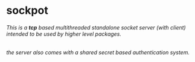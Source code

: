 # sockpot

###### This is a  **tcp** based multithreaded standalone socket server *(with client)* intended to be used by higher level packages.
###### the server also comes with a *shared secret* based authentication system.
